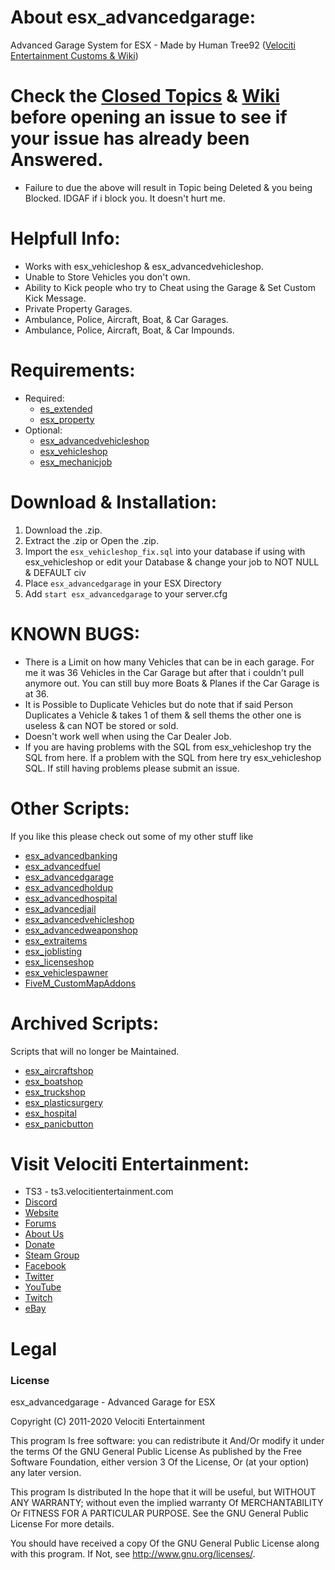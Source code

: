 # About esx_advancedgarage:
Advanced Garage System for ESX - Made by Human Tree92 ([Velociti Entertainment Customs & Wiki](http://www.velocitientertainment.com/customs/))

# Check the [Closed Topics](https://github.com/HumanTree92/esx_advancedgarage/issues?q=is%3Aissue+is%3Aclosed) & [Wiki](http://www.velocitientertainment.com/customs/) before opening an issue to see if your issue has already been Answered.
* Failure to due the above will result in Topic being Deleted & you being Blocked. IDGAF if i block you. It doesn't hurt me.

# Helpfull Info:
* Works with esx_vehicleshop & esx_advancedvehicleshop.
* Unable to Store Vehicles you don't own.
* Ability to Kick people who try to Cheat using the Garage & Set Custom Kick Message.
* Private Property Garages.
* Ambulance, Police, Aircraft, Boat, & Car Garages.
* Ambulance, Police, Aircraft, Boat, & Car Impounds.

# Requirements:
* Required:
  * [es_extended](https://github.com/ESX-Org/es_extended)
  * [esx_property](https://github.com/ESX-Org/esx_property)
* Optional:
  * [esx_advancedvehicleshop](https://github.com/HumanTree92/esx_advancedvehicleshop)
  * [esx_vehicleshop](https://github.com/ESX-Org/esx_vehicleshop)
  * [esx_mechanicjob](https://github.com/ESX-Org/esx_mechanicjob)

# Download & Installation:
1) Download the .zip.
2) Extract the .zip or Open the .zip.
3) Import the `esx_vehicleshop_fix.sql` into your database if using with esx_vehicleshop or edit your Database & change your job to NOT NULL & DEFAULT civ
3) Place `esx_advancedgarage` in your ESX Directory
4) Add `start esx_advancedgarage` to your server.cfg

# KNOWN BUGS:
* There is a Limit on how many Vehicles that can be in each garage. For me it was 36 Vehicles in the Car Garage but after that i couldn't pull anymore out. You can still buy more Boats & Planes if the Car Garage is at 36.
* It is Possible to Duplicate Vehicles but do note that if said Person Duplicates a Vehicle & takes 1 of them & sell thems the other one is useless & can NOT be stored or sold.
* Doesn't work well when using the Car Dealer Job.
* If you are having problems with the SQL from esx_vehicleshop try the SQL from here. If a problem with the SQL from here try esx_vehicleshop SQL. If still having problems please submit an issue.

# Other Scripts:
If you like this please check out some of my other stuff like
* [esx_advancedbanking](https://github.com/HumanTree92/esx_advancedbanking)
* [esx_advancedfuel](https://github.com/HumanTree92/esx_advancedfuel)
* [esx_advancedgarage](https://github.com/HumanTree92/esx_advancedgarage)
* [esx_advancedholdup](https://github.com/HumanTree92/esx_advancedholdup)
* [esx_advancedhospital](https://github.com/HumanTree92/esx_advancedhospital)
* [esx_advancedjail](https://github.com/HumanTree92/esx_advancedjail)
* [esx_advancedvehicleshop](https://github.com/HumanTree92/esx_advancedvehicleshop)
* [esx_advancedweaponshop](https://github.com/HumanTree92/esx_advancedweaponshop)
* [esx_extraitems](https://github.com/HumanTree92/esx_extraitems)
* [esx_joblisting](https://github.com/HumanTree92/esx_joblisting)
* [esx_licenseshop](https://github.com/HumanTree92/esx_licenseshop)
* [esx_vehiclespawner](https://github.com/HumanTree92/esx_vehiclespawner)
* [FiveM_CustomMapAddons](https://github.com/HumanTree92/FiveM_CustomMapAddons)

# Archived Scripts:
Scripts that will no longer be Maintained.
* [esx_aircraftshop](https://github.com/HumanTree92/esx_aircraftshop)
* [esx_boatshop](https://github.com/HumanTree92/esx_boatshop)
* [esx_truckshop](https://github.com/HumanTree92/esx_truckshop)
* [esx_plasticsurgery](https://github.com/HumanTree92/esx_plasticsurgery)
* [esx_hospital](https://github.com/HumanTree92/esx_hospital)
* [esx_panicbutton](https://github.com/HumanTree92/esx_panicbutton)

# Visit Velociti Entertainment:
* TS3 - ts3.velocitientertainment.com
* [Discord](http://discord.velocitientertainment.com)
* [Website](http://velocitientertainment.com/)
* [Forums](http://velocitientertainment.com/forum)
* [About Us](http://velocitientertainment.com/pc-gaming/)
* [Donate](http://velocitientertainment.com/donations/)
* [Steam Group](http://steamcommunity.com/groups/velocitientertainment)
* [Facebook](http://facebook.com/VelocitiEntertainment)
* [Twitter](http://twitter.com/VelocitiEnt)
* [YouTube](http://youtube.com/user/HumanTree92)
* [Twitch](http://twitch.tv/humantree92)
* [eBay](http://ebay.com/usr/humantree92)

# Legal
### License
esx_advancedgarage - Advanced Garage for ESX

Copyright (C) 2011-2020 Velociti Entertainment

This program Is free software: you can redistribute it And/Or modify it under the terms Of the GNU General Public License As published by the Free Software Foundation, either version 3 Of the License, Or (at your option) any later version.

This program Is distributed In the hope that it will be useful, but WITHOUT ANY WARRANTY; without even the implied warranty Of MERCHANTABILITY Or FITNESS FOR A PARTICULAR PURPOSE. See the GNU General Public License For more details.

You should have received a copy Of the GNU General Public License along with this program. If Not, see http://www.gnu.org/licenses/.
